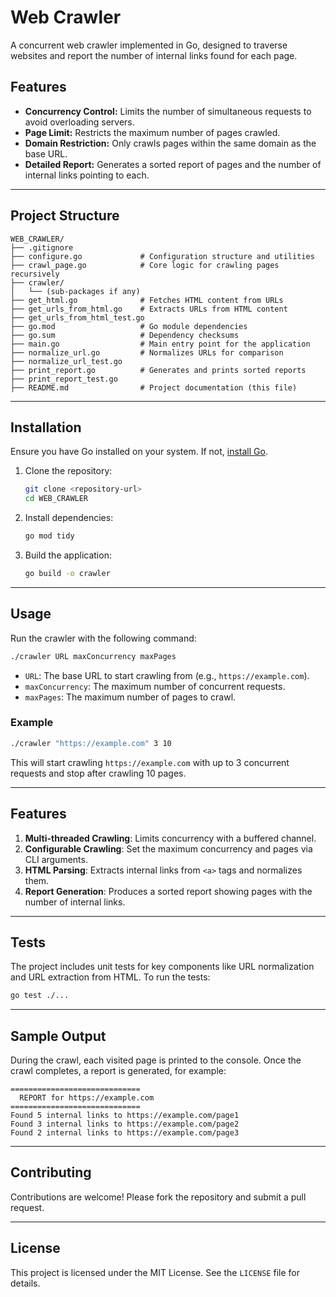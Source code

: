 
# Web Crawler

A concurrent web crawler implemented in Go, designed to traverse websites and report the number of internal links found for each page. 

## Features
- **Concurrency Control:** Limits the number of simultaneous requests to avoid overloading servers.
- **Page Limit:** Restricts the maximum number of pages crawled.
- **Domain Restriction:** Only crawls pages within the same domain as the base URL.
- **Detailed Report:** Generates a sorted report of pages and the number of internal links pointing to each.

---

## Project Structure

```
WEB_CRAWLER/
├── .gitignore
├── configure.go             # Configuration structure and utilities
├── crawl_page.go            # Core logic for crawling pages recursively
├── crawler/
│   └── (sub-packages if any)
├── get_html.go              # Fetches HTML content from URLs
├── get_urls_from_html.go    # Extracts URLs from HTML content
├── get_urls_from_html_test.go
├── go.mod                   # Go module dependencies
├── go.sum                   # Dependency checksums
├── main.go                  # Main entry point for the application
├── normalize_url.go         # Normalizes URLs for comparison
├── normalize_url_test.go
├── print_report.go          # Generates and prints sorted reports
├── print_report_test.go
├── README.md                # Project documentation (this file)
```

---

## Installation

Ensure you have Go installed on your system. If not, [install Go](https://go.dev/doc/install).

1. Clone the repository:

   ```bash
   git clone <repository-url>
   cd WEB_CRAWLER
   ```

2. Install dependencies:

   ```bash
   go mod tidy
   ```

3. Build the application:

   ```bash
   go build -o crawler
   ```

---

## Usage

Run the crawler with the following command:

```bash
./crawler URL maxConcurrency maxPages
```

- `URL`: The base URL to start crawling from (e.g., `https://example.com`).
- `maxConcurrency`: The maximum number of concurrent requests.
- `maxPages`: The maximum number of pages to crawl.

### Example

```bash
./crawler "https://example.com" 3 10
```

This will start crawling `https://example.com` with up to 3 concurrent requests and stop after crawling 10 pages.

---

## Features

1. **Multi-threaded Crawling**: Limits concurrency with a buffered channel.
2. **Configurable Crawling**: Set the maximum concurrency and pages via CLI arguments.
3. **HTML Parsing**: Extracts internal links from `<a>` tags and normalizes them.
4. **Report Generation**: Produces a sorted report showing pages with the number of internal links.

---

## Tests

The project includes unit tests for key components like URL normalization and URL extraction from HTML. To run the tests:

```bash
go test ./...
```

---

## Sample Output

During the crawl, each visited page is printed to the console. Once the crawl completes, a report is generated, for example:

```
=============================
  REPORT for https://example.com
=============================
Found 5 internal links to https://example.com/page1
Found 3 internal links to https://example.com/page2
Found 2 internal links to https://example.com/page3
```

---

## Contributing

Contributions are welcome! Please fork the repository and submit a pull request.

---

## License

This project is licensed under the MIT License. See the `LICENSE` file for details.
